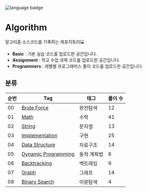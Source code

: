 ![language badge](https://img.shields.io/badge/language-python-blue)

# Algorithm
알고리즘 소스코드를 기록하는 레포지토리💻

- **Basic** : 기본 실습 코드를 업로드한 공간입니다.
- **Assignment** : 학교 수업 과제 코드를 업로드한 공간입니다.
- **Programmers** : 레벨별 프로그래머스 풀이 코드를 업로드한 공간입니다.

## 분류

|순번|Tag                      |태그          |풀이 수   |
|---|-------------------------|--------------|---------|
|00 |[Brute Force](https://github.com/sua-kim/Algorithm/tree/main/Brute%20Force)          |완전탐색       |12        |
|01 |[Math](https://github.com/sua-kim/Algorithm/tree/main/Math)                 |수학          |41        |
|02 |[String](https://github.com/sua-kim/Algorithm/tree/main/String)                 |문자열          |13        |
|03 |[Implementation](https://github.com/sua-kim/Algorithm/tree/main/Implementation)                 |구현          |25        |
|04 |[Data Structure](https://github.com/sua-kim/Algorithm/tree/main/Data-Structure)                 |자료구조          |14        |
|05 |[Dynamic Programming](https://github.com/sua-kim/Algorithm/tree/main/Dynamic-Programming)       |동적 계획법       |6        |
|06 |[Backtracking](https://github.com/sua-kim/Algorithm/tree/main/Backtracking)             |백트래킹         |9        |
|07 |[Graph](https://github.com/sua-kim/Algorithm/tree/main/Graph)             |그래프         |14        |
|08 |[Binary Search](https://github.com/sua-kim/Algorithm/tree/main/Binary-Search)             |이분탐색         |4        |